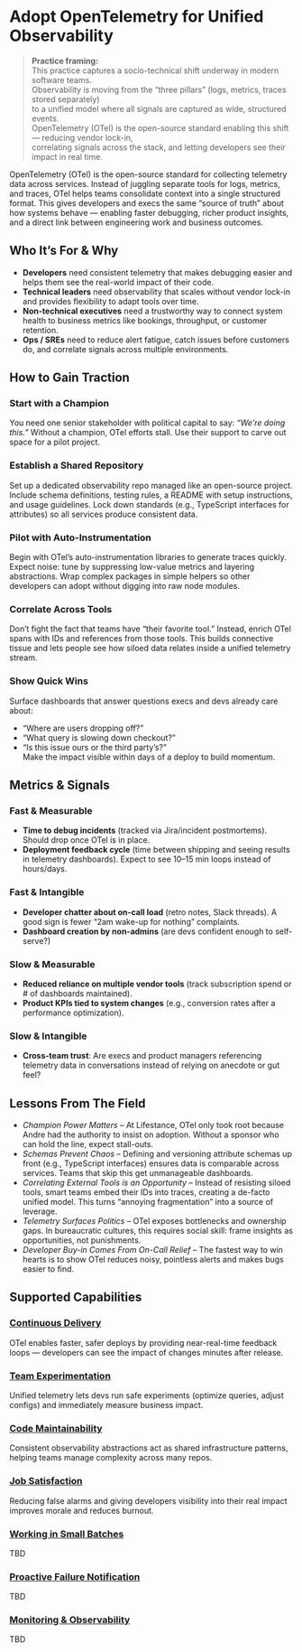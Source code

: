 # Adopt OpenTelemetry for Unified Observability

> **Practice framing:**  
> This practice captures a socio-technical shift underway in modern software teams.  
> Observability is moving from the “three pillars” (logs, metrics, traces stored separately)  
> to a unified model where all signals are captured as wide, structured events.  
> OpenTelemetry (OTel) is the open-source standard enabling this shift — reducing vendor lock-in,  
> correlating signals across the stack, and letting developers see their impact in real time.

OpenTelemetry (OTel) is the open-source standard for collecting telemetry data across services. Instead of juggling separate tools for logs, metrics, and traces, OTel helps teams consolidate context into a single structured format. This gives developers and execs the same “source of truth” about how systems behave — enabling faster debugging, richer product insights, and a direct link between engineering work and business outcomes.

## Who It’s For & Why

- **Developers** need consistent telemetry that makes debugging easier and helps them see the real-world impact of their code.  
- **Technical leaders** need observability that scales without vendor lock-in and provides flexibility to adapt tools over time.  
- **Non-technical executives** need a trustworthy way to connect system health to business metrics like bookings, throughput, or customer retention.  
- **Ops / SREs** need to reduce alert fatigue, catch issues before customers do, and correlate signals across multiple environments.


## How to Gain Traction

### Start with a Champion
You need one senior stakeholder with political capital to say: *“We’re doing this.”* Without a champion, OTel efforts stall. Use their support to carve out space for a pilot project.

### Establish a Shared Repository
Set up a dedicated observability repo managed like an open-source project. Include schema definitions, testing rules, a README with setup instructions, and usage guidelines. Lock down standards (e.g., TypeScript interfaces for attributes) so all services produce consistent data.

### Pilot with Auto-Instrumentation
Begin with OTel’s auto-instrumentation libraries to generate traces quickly. Expect noise: tune by suppressing low-value metrics and layering abstractions. Wrap complex packages in simple helpers so other developers can adopt without digging into raw node modules.

### Correlate Across Tools
Don’t fight the fact that teams have “their favorite tool.” Instead, enrich OTel spans with IDs and references from those tools. This builds connective tissue and lets people see how siloed data relates inside a unified telemetry stream.

### Show Quick Wins
Surface dashboards that answer questions execs and devs already care about:  
- “Where are users dropping off?”  
- “What query is slowing down checkout?”  
- “Is this issue ours or the third party’s?”  
Make the impact visible within days of a deploy to build momentum.


## Metrics & Signals

### Fast & Measurable
- **Time to debug incidents** (tracked via Jira/incident postmortems). Should drop once OTel is in place.  
- **Deployment feedback cycle** (time between shipping and seeing results in telemetry dashboards). Expect to see 10–15 min loops instead of hours/days.  

### Fast & Intangible
- **Developer chatter about on-call load** (retro notes, Slack threads). A good sign is fewer “2am wake-up for nothing” complaints.  
- **Dashboard creation by non-admins** (are devs confident enough to self-serve?)  

### Slow & Measurable
- **Reduced reliance on multiple vendor tools** (track subscription spend or # of dashboards maintained).  
- **Product KPIs tied to system changes** (e.g., conversion rates after a performance optimization).  

### Slow & Intangible
- **Cross-team trust**: Are execs and product managers referencing telemetry data in conversations instead of relying on anecdote or gut feel?


## Lessons From The Field

- _Champion Power Matters_ – At Lifestance, OTel only took root because Andre had the authority to insist on adoption. Without a sponsor who can hold the line, expect stall-outs.  
- _Schemas Prevent Chaos_ – Defining and versioning attribute schemas up front (e.g., TypeScript interfaces) ensures data is comparable across services. Teams that skip this get unmanageable dashboards.  
- _Correlating External Tools is an Opportunity_ – Instead of resisting siloed tools, smart teams embed their IDs into traces, creating a de-facto unified model. This turns “annoying fragmentation” into a source of leverage.  
- _Telemetry Surfaces Politics_ – OTel exposes bottlenecks and ownership gaps. In bureaucratic cultures, this requires social skill: frame insights as opportunities, not punishments.  
- _Developer Buy-in Comes From On-Call Relief_ – The fastest way to win hearts is to show OTel reduces noisy, pointless alerts and makes bugs easier to find.



## Supported Capabilities

### [Continuous Delivery](/capabilities/continuous-delivery.md)  
OTel enables faster, safer deploys by providing near-real-time feedback loops — developers can see the impact of changes minutes after release.  

### [Team Experimentation](/capabilities/team-experimentation.md)  
Unified telemetry lets devs run safe experiments (optimize queries, adjust configs) and immediately measure business impact.  

### [Code Maintainability](/capabilities/code-maintainability.md)  
Consistent observability abstractions act as shared infrastructure patterns, helping teams manage complexity across many repos.  

### [Job Satisfaction](/capabilities/job-satisfaction.md)  
Reducing false alarms and giving developers visibility into their real impact improves morale and reduces burnout.

### [Working in Small Batches](/capabilities/working-in-small-batches.md)  
TBD

### [Proactive Failure Notification](/capabilities/proactive-failure-notification.md)
TBD

### [Monitoring & Observability](/capabilities/monitoring-and-observability.md)  
TBD


